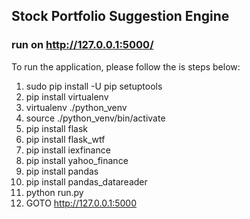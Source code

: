 ## Stock Portfolio Suggestion Engine

### run on http://127.0.0.1:5000/

To run the application, please follow the is steps below:
1. sudo pip install -U pip setuptools
2. pip install virtualenv
3. virtualenv ./python_venv
4. source ./python_venv/bin/activate
5. pip install flask
6. pip install flask_wtf
7. pip install iexfinance
8. pip install yahoo_finance
9. pip install pandas
10. pip install pandas_datareader
11. python run.py
12. GOTO http://127.0.0.1:5000

